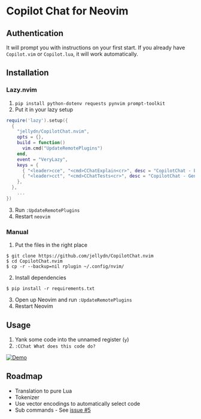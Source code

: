 # Copilot Chat for Neovim

## Authentication

It will prompt you with instructions on your first start. If you already have `Copilot.vim` or `Copilot.lua`, it will work automatically.

## Installation

### Lazy.nvim

1. `pip install python-dotenv requests pynvim prompt-toolkit`
2. Put it in your lazy setup

```lua
require('lazy').setup({
  {
    "jellydn/CopilotChat.nvim",
    opts = {},
    build = function()
      vim.cmd("UpdateRemotePlugins")
    end,
    event = "VeryLazy",
    keys = {
      { "<leader>cce", "<cmd>CChatExplain<cr>", desc = "CopilotChat - Explain code" },
      { "<leader>cct", "<cmd>CChatTests<cr>", desc = "CopilotChat - Generate tests" },
    },
  },
    ...
})
```

3. Run `:UpdateRemotePlugins`
4. Restart `neovim`

### Manual

1. Put the files in the right place

```
$ git clone https://github.com/jellydn/CopilotChat.nvim
$ cd CopilotChat.nvim
$ cp -r --backup=nil rplugin ~/.config/nvim/
```

2. Install dependencies

```
$ pip install -r requirements.txt
```

3. Open up Neovim and run `:UpdateRemotePlugins`
4. Restart Neovim

## Usage

1. Yank some code into the unnamed register (`y`)
2. `:CChat What does this code do?`

[![Demo](https://i.gyazo.com/10fbd1543380d15551791c1a6dcbcd46.gif)](https://gyazo.com/10fbd1543380d15551791c1a6dcbcd46)

## Roadmap

- Translation to pure Lua
- Tokenizer
- Use vector encodings to automatically select code
- Sub commands - See [issue #5](https://github.com/gptlang/CopilotChat.nvim/issues/5)
